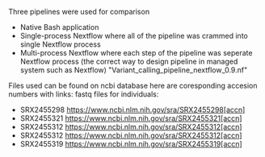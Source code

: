 Three pipelines were used for comparison 
- Native Bash application
- Single-process Nextflow where all of the pipeline was crammed into single Nextflow process
- Multi-process Nextflow where each step of the pipeline was seperate Nextflow process (the correct way to design pipeline in managed system such as Nextflow) "Variant_calling_pipeline_nextflow_0.9.nf"

Files used can be found on ncbi database here are coresponding accesion numbers with links:
fastq files for individuals:
- SRX2455298  https://www.ncbi.nlm.nih.gov/sra/SRX2455298[accn]
- SRX2455321  https://www.ncbi.nlm.nih.gov/sra/SRX2455321[accn]
- SRX2455312  https://www.ncbi.nlm.nih.gov/sra/SRX2455312[accn]
- SRX2455312  https://www.ncbi.nlm.nih.gov/sra/SRX2455312[accn]
- SRX2455319  https://www.ncbi.nlm.nih.gov/sra/SRX2455319[accn]


